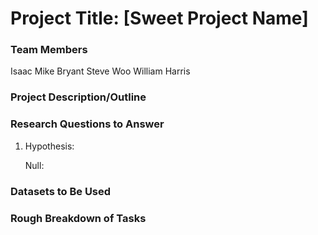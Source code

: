 # Project Title: [Sweet Project Name]

### Team Members
Isaac
Mike Bryant
Steve Woo
William Harris

### Project Description/Outline


### Research Questions to Answer

1) Hypothesis:


   Null: 


### Datasets to Be Used


### Rough Breakdown of Tasks